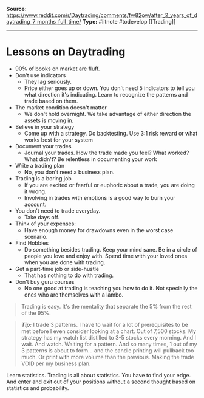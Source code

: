 ---
---
**Source:** https://www.reddit.com/r/Daytrading/comments/fw82ow/after_2_years_of_daytrading_7_months_full_time/
**Type:** #litnote #todevelop  [[Trading]]

----
# Lessons on Daytrading
- 90% of books on market are fluff. 
- Don't use indicators
	- They lag seriously. 
	- Price either goes up or down. You don't need 5 indicators to tell you what direction it's indicating. Learn to recognize the patterns and trade based on them.
- The market condition doesn't matter
	- We don't hold overnight. We take advantage of either direction the assets is moving in. 
- Believe in your strategy
	- Come up with a strategy. Do backtesting. Use 3:1 risk reward or what works best for your system
- Document your trades
	- Journal your trades. How the trade made you feel? What worked? What didn't? Be relentless in documenting your work
- Write a trading plan
	- No, you don't need a business plan. 
- Trading is a boring job
	- If you are excited or fearful or euphoric about a trade, you are doing it wrong. 
	- Involving in trades with emotions is a good way to burn your account.
- You don't need to trade everyday.
	- Take days off. 
- Think of your expenses:
	- Have enough money for drawdowns even in the worst case scenario. 
- Find Hobbies
	- Do something besides trading. Keep your mind sane. Be in a circle of people you love and enjoy with. Spend time with your loved ones when you are done with trading. 
- Get a part-time job or side-hustle
	- That has nothing to do with trading. 
- Don't buy guru courses
	- No one good at trading is teaching you how to do it.  Not specially the ones who are  themselves with a lambo. 
> Trading is easy. It's the mentality that separate the 5% from the rest of the 95%.


> ***Tip:*** I trade 3 patterns. I have to wait for a lot of prerequisites to be met before I even consider looking at a chart. Out of 7,500 stocks. My strategy has my watch list distilled to 3-5 stocks every morning. And I wait. And watch. Waiting for a pattern. And so many times, 1 out of my 3 patterns is about to form... and the candle printing will pullback too much. Or print with more volume than the previous. Making the trade VOID per my business plan.



Learn statistics. Trading is all about statistics. You have to find your edge. And enter and exit out of your positions without a second thought based on statistics and probability.